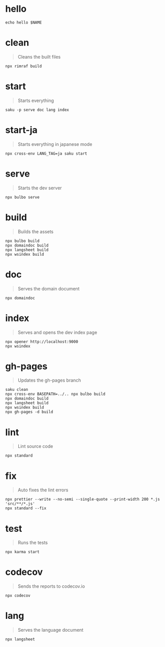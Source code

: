 # hello

    echo hello $NAME

# clean
> Cleans the built files

    npx rimraf build

# start
> Starts everything

    saku -p serve doc lang index

# start-ja
> Starts everything in japanese mode

    npx cross-env LANG_TAG=ja saku start

# serve
> Starts the dev server

    npx bulbo serve

# build
> Builds the assets

    npx bulbo build
    npx domaindoc build
    npx langsheet build
    npx wsindex build

# doc
> Serves the domain document

    npx domaindoc

# index
> Serves and opens the dev index page

    npx opener http://localhost:9000
    npx wsindex

# gh-pages
> Updates the gh-pages branch

    saku clean
    npx cross-env BASEPATH=../.. npx bulbo build
    npx domaindoc build
    npx langsheet build
    npx wsindex build
    npx gh-pages -d build

# lint
> Lint source code

    npx standard

# fix
> Auto fixes the lint errors

    npx prettier --write --no-semi --single-quote --print-width 200 *.js 'src/**/*.js'
    npx standard --fix

# test
> Runs the tests

    npx karma start

# codecov
> Sends the reports to codecov.io

    npx codecov

# lang
> Serves the language document

    npx langsheet
